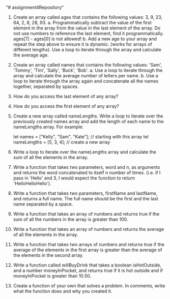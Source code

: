 "# assignment4Repository" 
1. Create an array called ages that contains the following values: 3, 9, 23, 64, 2, 8, 28, 93.
  a. Programmatically subtract the value of the first element in the array from the value in the last element of the array.
      Do not use numbers to reference the last element, find it programmatically.
        ages[7] - ages[0] is not allowed!
  b. Add a new age to your array and repeat the step above to ensure it is dynamic. (works for arrays of different lengths).
        Use a loop to iterate through the array and calculate the average age.
2. Create an array called names that contains the following values: 'Sam', 'Tommy', 'Tim', 'Sally', 'Buck', 'Bob'.
  a. Use a loop to iterate through the array and calculate the average number of letters per name.
  b. Use a loop to iterate through the array again and concatenate all the names together, separated by spaces.

3. How do you access the last element of any array?

4. How do you access the first element of any array?

5. Create a new array called nameLengths. Write a loop to iterate over the previously created names array and add the length of each name to the nameLengths array.
   For example:

    let names = ["Kelly", "Sam", "Kate"];    // starting with this array
    let nameLengths = [5, 3, 4];             // create a new array

6. Write a loop to iterate over the nameLengths array and calculate the sum of all the elements in the array.

7. Write a function that takes two parameters, word and n, as arguments and returns the word concatenated to itself n number of times. (i.e. if I pass in 'Hello' and 3, I would expect the function to return 'HelloHelloHello').

8. Write a function that takes two parameters, firstName and lastName, and returns a full name. The full name should be the first and the last name separated by a space.

9. Write a function that takes an array of numbers and returns true if the sum of all the numbers in the array is greater than 100.

10. Write a function that takes an array of numbers and returns the average of all the elements in the array.

11. Write a function that takes two arrays of numbers and returns true if the average of the elements in the first array is greater than the average of the elements in the second array.

12. Write a function called willBuyDrink that takes a boolean isHotOutside, and a number moneyInPocket, and returns true if it is hot outside and if moneyInPocket is greater than 10.50.

13. Create a function of your own that solves a problem. In comments, write what the function does and why you created it.
